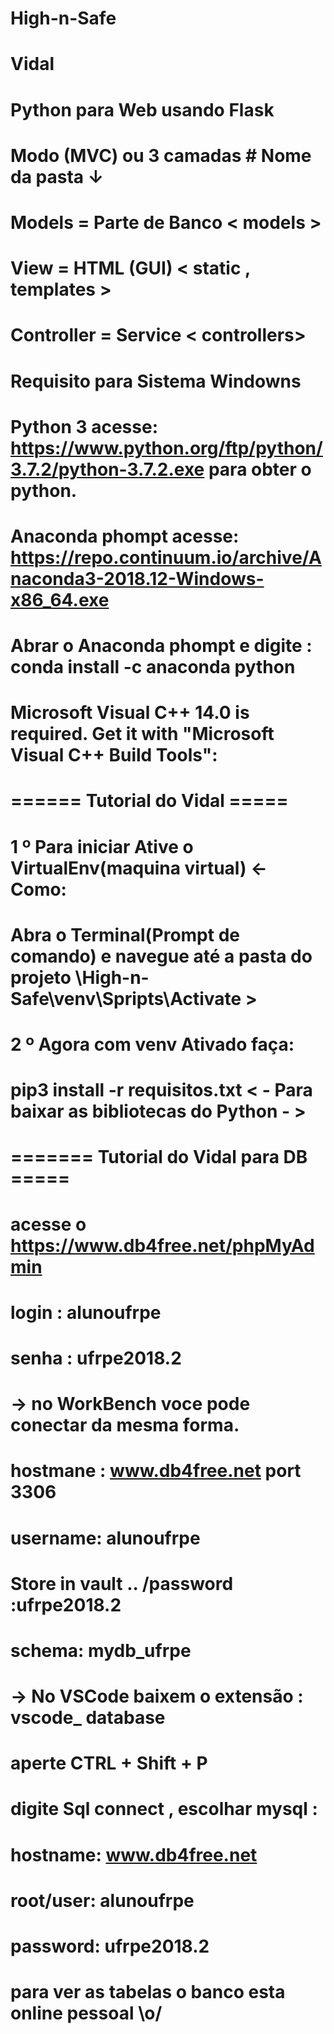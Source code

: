 # High-n-Safe


# Vidal 

# Python para Web usando Flask
# Modo (MVC) ou 3 camadas   # Nome da pasta ↓ #
# Models = Parte de Banco   < models >
# View = HTML (GUI)         < static , templates >
# Controller = Service      < controllers>

# Requisito para Sistema Windowns
# Python 3 acesse: https://www.python.org/ftp/python/3.7.2/python-3.7.2.exe para obter o python.
# Anaconda phompt acesse: https://repo.continuum.io/archive/Anaconda3-2018.12-Windows-x86_64.exe
# Abrar o Anaconda phompt e digite : conda install -c anaconda python 
# Microsoft Visual C++ 14.0 is required. Get it with "Microsoft Visual C++ Build Tools":

# ====== Tutorial do Vidal ===== #
# 1 º Para iniciar Ative o VirtualEnv(maquina virtual) <- Como: 
# Abra o Terminal(Prompt de comando) e navegue até a pasta do projeto \High-n-Safe\venv\Spripts\Activate >
# 2 º Agora com venv Ativado faça:
# pip3 install -r requisitos.txt < - Para baixar as bibliotecas do Python - >
# 

# ======= Tutorial do Vidal para DB ===== #
#  acesse o https://www.db4free.net/phpMyAdmin
# login : alunoufrpe
# senha : ufrpe2018.2
#  → no WorkBench voce pode conectar da mesma forma.
# hostmane : www.db4free.net port 3306
# username: alunoufrpe
# Store in vault .. /password :ufrpe2018.2
# schema: mydb_ufrpe
#  → No VSCode baixem o extensão : vscode_ database
# aperte CTRL + Shift + P
# digite Sql connect , escolhar mysql :
# hostname: www.db4free.net 
# root/user: alunoufrpe
# password: ufrpe2018.2
# para ver as tabelas o banco esta online pessoal \o/
